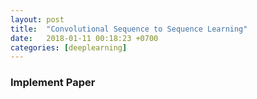```yaml
---
layout: post
title:  "Convolutional Sequence to Sequence Learning"
date:   2018-01-11 00:18:23 +0700
categories: [deeplearning]
---
```


### Implement Paper
